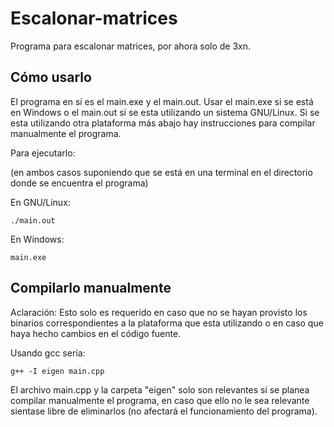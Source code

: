 # Escalonar-matrices
Programa para escalonar matrices, por ahora solo de 3xn.
## Cómo usarlo
El programa en sí es el main.exe y el main.out. Usar el main.exe si se está en Windows o el main.out si se esta utilizando un sistema GNU/Linux. Si se esta utilizando otra plataforma más abajo hay instrucciones para compilar manualmente el programa.

Para ejecutarlo:

(en ambos casos suponiendo que se está en una terminal en el directorio donde se encuentra el programa)

En GNU/Linux:

`./main.out`

En Windows:

`main.exe`

## Compilarlo manualmente
Aclaración: Esto solo es requerido en caso que no se hayan provisto los binarios correspondientes a la plataforma que esta utilizando o en caso que haya hecho cambios en el código fuente.

Usando gcc sería:

`g++ -I eigen main.cpp`

El archivo main.cpp y la carpeta "eigen" solo son relevantes si se planea compilar manualmente el programa, en caso que ello no le sea relevante sientase libre de eliminarlos (no afectará el funcionamiento del programa).
